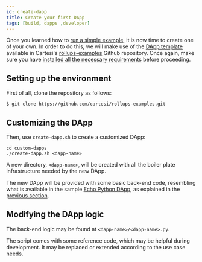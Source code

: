 ```yaml
---
id: create-dapp
title: Create your first DApp
tags: [build, dapps ,developer]
---
```


Once you learned how to [run a simple example](./run-dapp.md), it is now time to create one of your own. In order to do this, we will make use of the [DApp template](https://github.com/cartesi/rollups-examples/blob/main/custom-dapps/README.md) available in Cartesi's [rollups-examples](https://github.com/cartesi/rollups-examples) Github repository. Once again, make sure you have [installed all the necessary requirements](./requirements.md) before proceeding.

## Setting up the environment

First of all, clone the repository as follows:

```shell
$ git clone https://github.com/cartesi/rollups-examples.git
```

## Customizing the DApp

Then, use `create-dapp.sh` to create a customized DApp:

```shell
cd custom-dapps
./create-dapp.sh <dapp-name>
```

A new directory, `<dapp-name>`, will be created with all the boiler plate infrastructure needed by the new DApp.

The new DApp will be provided with some basic back-end code, resembling what is available in the sample [Echo Python DApp](https://github.com/cartesi/rollups-examples/tree/main/echo-python), as explained in the [previous section](./run-dapp.md).

## Modifying the DApp logic

The back-end logic may be found at `<dapp-name>/<dapp-name>.py`.

The script comes with some reference code, which may be helpful during development.
It may be replaced or extended according to the use case needs.
